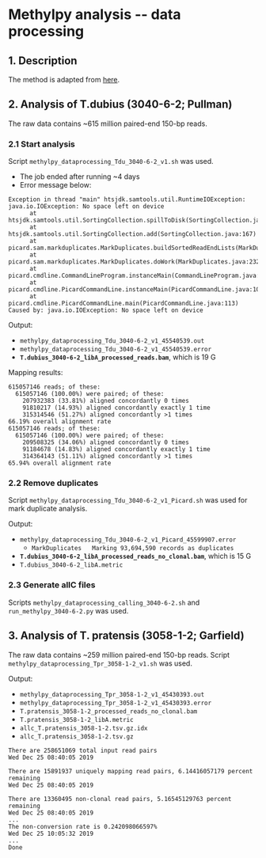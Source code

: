 # Methylpy analysis -- data processing
## 1. Description
The method is adapted from [here](https://github.com/yupenghe/methylpy/blob/methylpy/tutorial/tutorial.md).

## 2. Analysis of T.dubius (3040-6-2; Pullman)
The raw data contains ~615 million paired-end 150-bp reads.

### 2.1 Start analysis
Script `methylpy_dataprocessing_Tdu_3040-6-2_v1.sh` was used.
  - The job ended after running ~4 days
  - Error message below:
  ```
  Exception in thread "main" htsjdk.samtools.util.RuntimeIOException: java.io.IOException: No space left on device
        at htsjdk.samtools.util.SortingCollection.spillToDisk(SortingCollection.java:247)
        at htsjdk.samtools.util.SortingCollection.add(SortingCollection.java:167)
        at picard.sam.markduplicates.MarkDuplicates.buildSortedReadEndLists(MarkDuplicates.java:524)
        at picard.sam.markduplicates.MarkDuplicates.doWork(MarkDuplicates.java:232)
        at picard.cmdline.CommandLineProgram.instanceMain(CommandLineProgram.java:282)
        at picard.cmdline.PicardCommandLine.instanceMain(PicardCommandLine.java:103)
        at picard.cmdline.PicardCommandLine.main(PicardCommandLine.java:113)
  Caused by: java.io.IOException: No space left on device
  ```
Output:
  - `methylpy_dataprocessing_Tdu_3040-6-2_v1_45540539.out`
  - `methylpy_dataprocessing_Tdu_3040-6-2_v1_45540539.error`
  - **`T.dubius_3040-6-2_libA_processed_reads.bam`**, which is 19 G

Mapping results:
```
615057146 reads; of these:
  615057146 (100.00%) were paired; of these:
    207932383 (33.81%) aligned concordantly 0 times
    91810217 (14.93%) aligned concordantly exactly 1 time
    315314546 (51.27%) aligned concordantly >1 times
66.19% overall alignment rate
615057146 reads; of these:
  615057146 (100.00%) were paired; of these:
    209508325 (34.06%) aligned concordantly 0 times
    91184678 (14.83%) aligned concordantly exactly 1 time
    314364143 (51.11%) aligned concordantly >1 times
65.94% overall alignment rate
```
### 2.2 Remove duplicates
Script `methylpy_dataprocessing_Tdu_3040-6-2_v1_Picard.sh` was used for mark duplicate analysis.

Output:
  - `methylpy_dataprocessing_Tdu_3040-6-2_v1_Picard_45599907.error`
    - `MarkDuplicates	Marking 93,694,590 records as duplicates`
  - **`T.dubius_3040-6-2_libA_processed_reads_no_clonal.bam`**, which is 15 G
  - `T.dubius_3040-6-2_libA.metric`
  
### 2.3 Generate allC files
Scripts `methylpy_dataprocessing_calling_3040-6-2.sh` and `run_methylpy_3040-6-2.py` was used.

## 3. Analysis of T. pratensis (3058-1-2; Garfield)
The raw data contains ~259 million paired-end 150-bp reads. Script `methylpy_dataprocessing_Tpr_3058-1-2_v1.sh` was used.

Output:
  - `methylpy_dataprocessing_Tpr_3058-1-2_v1_45430393.out`
  - `methylpy_dataprocessing_Tpr_3058-1-2_v1_45430393.error`
  - `T.pratensis_3058-1-2_processed_reads_no_clonal.bam`
  - `T.pratensis_3058-1-2_libA.metric`
  - `allc_T.pratensis_3058-1-2.tsv.gz.idx`
  - `allc_T.pratensis_3058-1-2.tsv.gz`

```
There are 258651069 total input read pairs
Wed Dec 25 08:40:05 2019

There are 15891937 uniquely mapping read pairs, 6.14416057179 percent remaining
Wed Dec 25 08:40:05 2019

There are 13360495 non-clonal read pairs, 5.16545129763 percent remaining
Wed Dec 25 08:40:05 2019
...
The non-conversion rate is 0.242098066597%
Wed Dec 25 10:05:32 2019
...
Done
```


